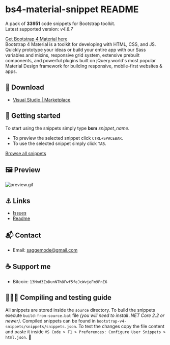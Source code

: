 # bs4-material-snippet README


A pack of **33951** code snippets for Bootstrap toolkit.  
Latest supported version: *v4.8.7*

[Get Bootstrap 4 Material here](https://mdbootstrap.com/)  
Bootstrap 4 Material is a toolkit for developing with HTML, CSS, and JS. Quickly prototype your ideas or build your entire app with our Sass variables and mixins, responsive grid system, extensive prebuilt components, and powerful plugins built on jQuery.world's most popular Material Design framework for building responsive, mobile-first websites & apps. 

## 🔗 Download

* [Visual Studio | Marketplace](https://marketplace.visualstudio.com/)

## 🏁 Getting started

To start using the snippets simply type **bsm** *snippet_name*. 

* To preview the selected snippet click `CTRL+SPACEBAR`.  
* To use the selected snippet simply click `TAB`.

[Browse all snippets](https://github.com/saggemode/bootstrap-v4-material-snippet/blob/master/bootstrap%204%20material)

## 🖼️ Preview

![preview.gif](https://imgur.com/a/jC2sJeA)

## ⚓ Links

* [Issues](https://github.com/saggemode/bootstrap-v4-material-snippet/issues)
* [Readme](https://github.com/saggemode/bootstrap-v4-material-snippet/blob/master/README.md)

## 📬 Contact

* Email: [saggemode@gmail.com](https://github.com/saggemode/bootstrap-v4-material-snippet)

## ☕ Support me

* Bitcoin: `13Mnd3ZoDunNTh8Fwf5feJcWvjeFm9PnE6`

## 👨🏻‍💻 Compiling and testing guide

All snippets are stored inside the `source` directory.
To build the snippets execute `build-from-source.bat` file *(you will need to install .NET Core 2.2 or newer)*.
Compiled snippets can be found in `bootstrap-v4-snippets/snippets/snippets.json`.
To test the changes copy the file content and paste it inside `VS Code > F1 > Preferences: Configure User Snippets > html.json`. 🎉